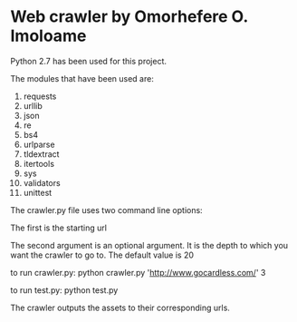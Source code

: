 # Web crawler by Omorhefere O. Imoloame

Python 2.7 has been used for this project.

The modules that have been used are:

1) requests
2) urllib
3) json
4) re
5) bs4
6) urlparse
7) tldextract
8) itertools
9) sys
10) validators
11) unittest


The crawler.py file uses two command line options:

The first is the starting url

The second argument is an optional argument. It is the depth to which you want the crawler to go to.
The default value is 20

to run crawler.py: python crawler.py 'http://www.gocardless.com/' 3

to run test.py: python test.py

The crawler outputs the assets to their corresponding urls.
